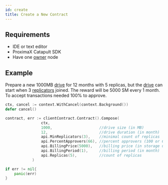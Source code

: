 ```yaml
---
id: create
title: Create a New Contract
---
```


## Requirements
- IDE or text editor
- ProximaX Catapult SDK
- Have one [owner](../../roles/owner.md) node

## Example
Prepare a new 1000MB [drive](../../built_in_features/drive/overview.md) for 12 months with 5 replicas, but the [drive](../../built_in_features/drive/overview.md) can start when 3 [replicators](../../roles/replicator.md) joined. The reward will be 5000 SM every 1 month. To accept transactions needed 100% to approve.

```go
ctx, cancel := context.WithCancel(context.Background())
defer cancel()

contract, err := clientContract.Contract().Compose(
                ctx,
                1000,                     //drive size (in MB)
                12,                       //drive duration (in month)
                api.MinReplicators(3),    //minimal count of replicas
                api.PercentApprovers(66), //percent approvers (100 or 66)
                api.BillingPrice(5000),   //billing price (in storage units)
                api.BillingPeriod(1),     //billing period (in month)
                api.Replicas(5),          //count of replicas
            )

if err != nil{
    panic(err)
}
```